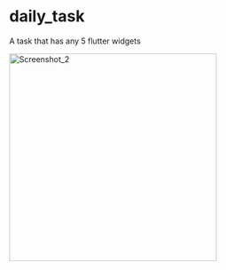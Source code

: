 # daily_task

A task that has any 5 flutter widgets

<img width="374" alt="Screenshot_2" src="https://github.com/Randy-JRA/daily_task/assets/100743864/ff071615-c977-4991-8d51-620651877397">
